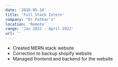 ```yaml
---
date: '2018-05-14'
title: 'Full Stack Intern'
company: "Dr Patkar's"
location: 'Remote'
range: 'Jan 2022 - April 2022'
url: ''
---
```


- Created MERN stack website 
- Correction to backup shopify website 
- Managed frontend and backend for the website 
